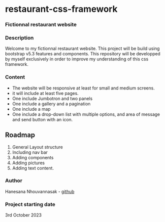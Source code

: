 # restaurant-css-framework
### Fictionnal restaurant website

### Description

Welcome to my fictionnal restaurant website. This project will be build using bootstrap v5.3 features and components.
This repository will be developped by myself exclusively in order to improve my understanding of this css framework.

### Content

* The website will be responsive at least for small and medium screens.
* it will include at least five pages.
* One include Jumbotron and two panels
* One include a gallery and a pagination
* One include a map
* One include a drop-down list with multiple options, and area of message and send button with an icon.

## Roadmap

1. General Layout structure 
2. Including nav bar
3. Adding components
4. Adding pictures
5. Adding text content.

### Author

Hanesana Nhouvannasak - [github](https://github.com/iota07)

### Project starting date

3rd October 2023




